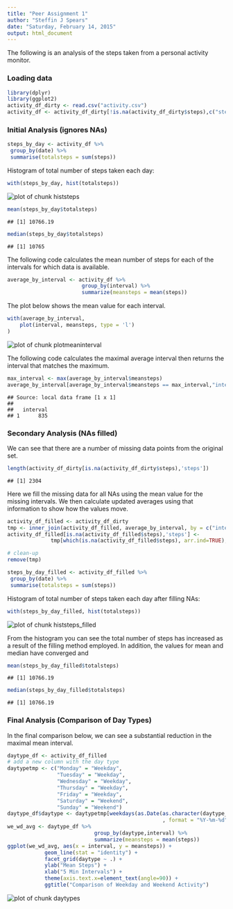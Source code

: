 ```yaml
---
title: "Peer Assignment 1"
author: "Steffin J Spears"
date: "Saturday, February 14, 2015"
output: html_document
---
```

The following is an analysis of the steps taken from a personal activity monitor.

### Loading data


```r
library(dplyr)
library(ggplot2)
activity_df_dirty <- read.csv("activity.csv")
activity_df <- activity_df_dirty[!is.na(activity_df_dirty$steps),c("steps","date","interval")]
```

### Initial Analysis (ignores NAs)

```r
steps_by_day <- activity_df %>%
 group_by(date) %>%
 summarise(totalsteps = sum(steps))
```

Histogram of total number of steps taken each day:


```r
with(steps_by_day, hist(totalsteps))
```

![plot of chunk histsteps](figure/histsteps-1.png) 


```r
mean(steps_by_day$totalsteps)
```

```
## [1] 10766.19
```

```r
median(steps_by_day$totalsteps)
```

```
## [1] 10765
```

The following code calculates the mean number of steps for each of the intervals for
which data is available.

```r
average_by_interval <- activity_df %>%
                        group_by(interval) %>%
                        summarize(meansteps = mean(steps))
```

The plot below shows the mean value for each interval.

```r
with(average_by_interval,
    plot(interval, meansteps, type = 'l')
)
```

![plot of chunk plotmeaninterval](figure/plotmeaninterval-1.png) 

The following code calculates the maximal average interval then returns the interval that 
matches the maximum.

```r
max_interval <- max(average_by_interval$meansteps)
average_by_interval[average_by_interval$meansteps == max_interval,"interval"]
```

```
## Source: local data frame [1 x 1]
## 
##   interval
## 1      835
```

### Secondary Analysis (NAs filled)
We can see that there are a number of missing data points from the original set.

```r
length(activity_df_dirty[is.na(activity_df_dirty$steps),'steps'])
```

```
## [1] 2304
```

Here we fill the missing data for all NAs using the mean value for the missing intervals.
We then calculate updated averages using that information to show how the values move.

```r
activity_df_filled <- activity_df_dirty 
tmp <- inner_join(activity_df_filled, average_by_interval, by = c("interval" = "interval"))
activity_df_filled[is.na(activity_df_filled$steps),'steps'] <- 
              tmp[which(is.na(activity_df_filled$steps), arr.ind=TRUE),'meansteps']

# clean-up
remove(tmp)

steps_by_day_filled <- activity_df_filled %>%
 group_by(date) %>%
 summarise(totalsteps = sum(steps))
```

Histogram of total number of steps taken each day after filling NAs:


```r
with(steps_by_day_filled, hist(totalsteps))
```

![plot of chunk histsteps_filled](figure/histsteps_filled-1.png) 

From the histogram you can see the total number of steps has increased as a result of
the filling method employed. In addition, the values for mean and median have converged and 

```r
mean(steps_by_day_filled$totalsteps)
```

```
## [1] 10766.19
```

```r
median(steps_by_day_filled$totalsteps)
```

```
## [1] 10766.19
```

### Final Analysis (Comparison of Day Types)
In the final comparison below, we can see a substantial reduction in the maximal mean interval.

```r
daytype_df <- activity_df_filled
# add a new column with the day type
daytypetmp <- c("Monday" = "Weekday",
                "Tuesday" = "Weekday",
                "Wednesday" = "Weekday",
                "Thursday" = "Weekday",
                "Friday" = "Weekday",
                "Saturday" = "Weekend",
                "Sunday" = "Weekend")
daytype_df$daytype <- daytypetmp[weekdays(as.Date(as.character(daytype_df$date)
                                                  , format = "%Y-%m-%d" ))]
we_wd_avg <- daytype_df %>%
                            group_by(daytype,interval) %>%
                            summarize(meansteps = mean(steps))
ggplot(we_wd_avg, aes(x = interval, y = meansteps)) +
            geom_line(stat = "identity") +
            facet_grid(daytype ~ .) +
            ylab("Mean Steps") +
            xlab("5 Min Intervals") +
            theme(axis.text.x=element_text(angle=90)) +
            ggtitle("Comparison of Weekday and Weekend Activity")
```

![plot of chunk daytypes](figure/daytypes-1.png) 
